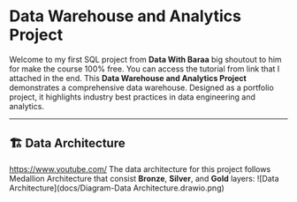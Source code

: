 # Data Warehouse and Analytics Project

Welcome to my first SQL project from **Data With Baraa** big shoutout to him for make the course 100% free. You can access the tutorial from link that I attached in the end.
This **Data Warehouse and Analytics Project** demonstrates a comprehensive data warehouse. Designed as a portfolio project, it highlights industry best practices in data engineering and analytics.

---
## 🏗️ Data Architecture
https://www.youtube.com/
The data architecture for this project follows Medallion Architecture that consist **Bronze**, **Silver**, and **Gold** layers:
![Data Architecture](docs/Diagram-Data Architecture.drawio.png)
